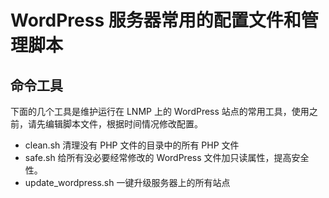 # WordPress 服务器常用的配置文件和管理脚本


## 命令工具

下面的几个工具是维护运行在 LNMP 上的 WordPress 站点的常用工具，使用之前，请先编辑脚本文件，根据时间情况修改配置。

- clean.sh 清理没有 PHP 文件的目录中的所有 PHP 文件
- safe.sh 给所有没必要经常修改的 WordPress 文件加只读属性，提高安全性。
- update_wordpress.sh 一键升级服务器上的所有站点
